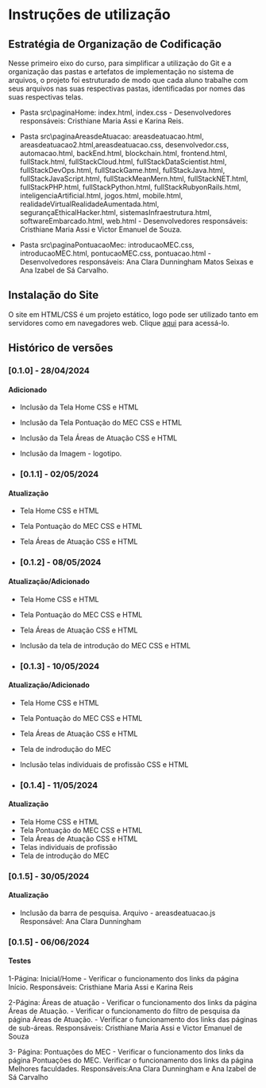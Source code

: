 # Instruções de utilização

## Estratégia de Organização de Codificação 

Nesse primeiro eixo do curso, para simplificar a utilização do Git e a organização das pastas e artefatos de implementação no sistema de arquivos, o projeto foi estruturado de modo que cada aluno trabalhe com seus arquivos nas suas respectivas pastas, identificadas por nomes das suas respectivas telas.

- Pasta src\paginaHome: index.html, index.css - Desenvolvedores responsáveis: Cristhiane Maria Assi e Karina Reis.
  
- Pasta src\paginaAreasdeAtuacao: areasdeatuacao.html, areasdeatuacao2.html,areasdeatuacao.css, desenvolvedor.css, automacao.html, backEnd.html, blockchain.html, frontend.html, fullStack.html, fullStackCloud.html, fullStackDataScientist.html, fullStackDevOps.html, fullStackGame.html, fullStackJava.html, fullStackJavaScript.html, fullStackMeanMern.html, fullStackNET.html, fullStackPHP.html, fullStackPython.html, fullStackRubyonRails.html, inteligenciaArtificial.html, jogos.html, mobile.html, realidadeVirtualRealidadeAumentada.html, segurançaEthicalHacker.html, sistemasInfraestrutura.html, softwareEmbarcado.html, web.html - Desenvolvedores responsáveis: Cristhiane Maria Assi e Victor Emanuel de Souza.
  
- Pasta src\paginaPontuacaoMec: introducaoMEC.css, introducaoMEC.html, pontucaoMEC.css, pontuacao.html - Desenvolvedores responsáveis: Ana Clara Dunningham Matos Seixas e Ana Izabel de Sá Carvalho.

## Instalação do Site

O site em HTML/CSS é um projeto estático, logo pode ser utilizado tanto em servidores como em navegadores web. Clique <a href="https://icei-puc-minas-pmv-ads.github.io/PMV-ADS-2024-1-E1-Proj-Direcionamento-Profissional/codigo-fonte/paginaHome/index.html" target="_blank">aqui</a> para acessá-lo.

## Histórico de versões

### [0.1.0] - 28/04/2024
#### Adicionado
- Inclusão da Tela Home CSS e HTML
- Inclusão da Tela Pontuação do MEC CSS e HTML
- Inclusão da Tela Áreas de Atuação CSS e HTML
- Inclusão da Imagem - logotipo.

- ### [0.1.1] - 02/05/2024
#### Atualização

- Tela Home CSS e HTML
- Tela Pontuação do MEC CSS e HTML
- Tela Áreas de Atuação CSS e HTML

- ### [0.1.2] - 08/05/2024
#### Atualização/Adicionado

- Tela Home CSS e HTML
- Tela Pontuação do MEC CSS e HTML
- Tela Áreas de Atuação CSS e HTML
- Inclusão da tela de introdução do MEC CSS e HTML

  
- ### [0.1.3] - 10/05/2024
#### Atualização/Adicionado

- Tela Home CSS e HTML
- Tela Pontuação do MEC CSS e HTML
- Tela Áreas de Atuação CSS e HTML
- Tela de indrodução do MEC
- Inclusão telas individuais de profissão CSS e HTML


- ### [0.1.4] - 11/05/2024
#### Atualização

- Tela Home CSS e HTML
- Tela Pontuação do MEC CSS e HTML
- Tela Áreas de Atuação CSS e HTML
- Telas individuais de profissão
- Tela de introdução do MEC

 ### [0.1.5] - 30/05/2024
#### Atualização
- Inclusão da barra de pesquisa.
Arquivo - areasdeatuacao.js
Responsável: Ana Clara Dunningham

 ### [0.1.5] - 06/06/2024
#### Testes
  
1-Página: Inicial/Home - Verificar o funcionamento dos links da página Início. 
Responsáveis: Cristhiane Maria Assi e Karina Reis

2-Página: Áreas de atuação - Verificar o funcionamento dos links da página Áreas de Atuação. 
                           - Verificar o funcionamento do filtro de pesquisa da página Áreas de Atuação.
                           - Verificar o funcionamento dos links das páginas de sub-áreas.
Responsáveis: Cristhiane Maria Assi e Victor Emanuel de Souza

3- Página: Pontuações do MEC - Verificar o funcionamento dos links da página Pontuações do MEC.
                               Verificar o funcionamento dos links da página Melhores faculdades.
Responsáveis:Ana Clara Dunningham e Ana Izabel de Sá Carvalho


